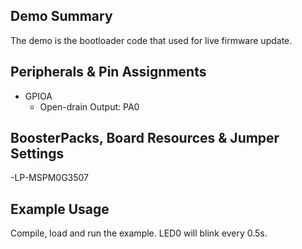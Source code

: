 
## Demo Summary

The demo is the bootloader code that used for live firmware update.

## Peripherals & Pin Assignments

- GPIOA
    + Open-drain Output: PA0

## BoosterPacks, Board Resources & Jumper Settings

-LP-MSPM0G3507

## Example Usage

Compile, load and run the example.
LED0 will blink every 0.5s.
